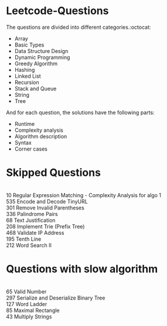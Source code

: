 # Leetcode-Questions

The questions are divided into different categories.:octocat: 
- Array
- Basic Types
- Data Structure Design
- Dynamic Programming
- Greedy Algorithm
- Hashing 
- Linked List
- Recursion
- Stack and Queue
- String
- Tree

And for each question, the solutions have the following parts:

- Runtime
- Complexity analysis
- Algorithm description
- Syntax 
- Corner cases

# Skipped Questions
<br/> 10	Regular Expression Matching  - Complexity Analysis for algo 1
<br/> 535	Encode and Decode TinyURL
<br/> 301	Remove Invalid Parentheses
<br/> 336 Palindrome Pairs
<br/> 68	Text Justification
<br/> 208	Implement Trie (Prefix Tree)
<br/> 468 Validate IP Address
<br/> 195	Tenth Line
<br/> 212	Word Search II

# Questions with slow algorithm
<br/> 65	Valid Number
<br/> 297	Serialize and Deserialize Binary Tree
<br/> 127	Word Ladder
<br/> 85	Maximal Rectangle
<br/> 43	Multiply Strings
